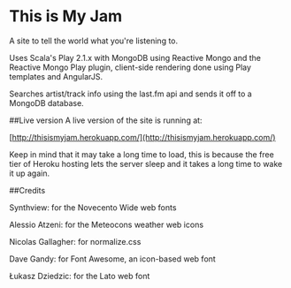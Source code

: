 This is My Jam
===

A site to tell the world what you're listening to.

Uses Scala's Play 2.1.x with MongoDB using Reactive Mongo and the Reactive Mongo Play plugin, client-side rendering done using Play templates and AngularJS.

Searches artist/track info using the last.fm api and sends it off to a MongoDB database.

##Live version
A live version of the site is running at:

[http://thisismyjam.herokuapp.com/](http://thisismyjam.herokuapp.com/)

Keep in mind that it may take a long time to load, this is because the free tier of Heroku hosting lets the server sleep and it takes a long time to wake it up again.

##Credits

Synthview: for the Novecento Wide web fonts

Alessio Atzeni: for the Meteocons weather web icons

Nicolas Gallagher: for normalize.css

Dave Gandy: for Font Awesome, an icon-based web font

Łukasz Dziedzic: for the Lato web font 

